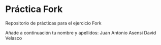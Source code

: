 # Práctica Fork
Repositorio de prácticas para el ejercicio Fork

Añade a continuación tu nombre y apellidos: 
Juan Antonio Asensi
David Velasco
